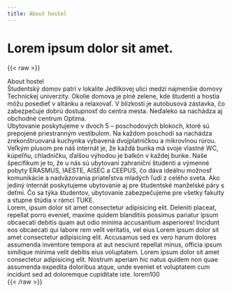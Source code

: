 ```yaml
---
title: About hostel
---
```

# Lorem ipsum dolor sit amet.

{{< raw >}}
<div class="content">
			<div class="container">
				<div class="content__wrapper-about">
					<div class="page__heading">About hostel</div>
					<div class="content__container-about">
						<div class="row__body-about"><img src="" alt=""></div>
						<div class="row__body-about">Študentský domov patrí v lokalite Jedlíkovej ulici medzi najmenšie domovy 
							Technickej univerzity. Okolie domova je plné zelene, kde študenti a hostia môžu posedieť v altánku 
							a relaxovať. V blízkosti je autobusová zástavka, čo zabezpečuje dobrú dostupnosť do centra mesta. 
							Neďaleko sa nachádza aj obchodné centrum Optima.
						</div>
					</div>
					<div class="content__container-about">
						<div class="row__body-about">Ubytovanie poskytujeme v dvoch 5 – poschodových blokoch, ktoré sú prepojené
							priestranným vestibulom. Na každom poschodí sa nachádza zrekonštruovaná kuchynka vybavená
							dvojplatničkou a mikrovlnou rúrou. Veľkým plusom pre náš internát je, že každá bunka má svoje
							vlastné WC, kúpeľňu, chladničku, ďalšou výhodou je balkón v každej bunke. Naše špecifikum je to,
							že u nás sú ubytovaní zahraniční študenti a výmenné pobyty ERASMUS, IAESTE, AISEC a CEEPUS, čo dáva
							ideálnu možnosť komunikácie a nadväzovania priateľstva mladých ľudí z celého sveta. Ako jediný internát
							poskytujeme ubytovanie aj pre študentské manželské páry s deťmi. Čo sa týka študentov, ubytovanie
							zabezpečujeme pre všetky fakulty a stupne štúdia v rámci TUKE.
						</div>
						<div class="row__body-about"><img src="" alt=""></div>
					</div>
					<div class="content__container-about">
						<div class="row__body-about"><img src="" alt=""></div>
						<div class="row__body-about">Lorem, ipsum dolor sit amet consectetur adipisicing elit. Deleniti placeat,
							repellat porro eveniet, maxime quidem blanditiis possimus pariatur ipsum obcaecati debitis quam
							aut odio minima accusantium asperiores! Incidunt eos obcaecati qui labore rem velit veritatis,
							vel eius Lorem ipsum dolor sit amet consectetur adipisicing elit. Accusamus sed ex vero harum
							dolores assumenda inventore tempora at aut nesciunt repellat minus, officia ipsum similique minima
							velit debitis eius voluptatem. Lorem ipsum dolor sit amet consectetur adipisicing elit. Nostrum
							aperiam hic natus quidem non quae assumenda expedita doloribus atque, unde eveniet et voluptatem
							cum incidunt sed ad doloremque cupiditate iste. lorem100
						</div>
					</div>
				</div>
			</div>
		</div>
<script src = "/JS/en.js"></script>
{{< /raw >}}